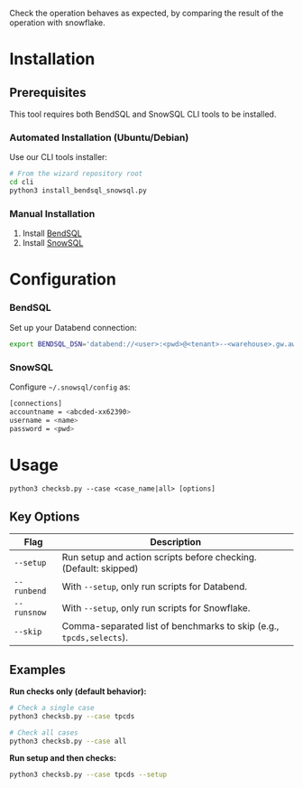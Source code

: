 
Check the operation behaves as expected, by comparing the result of the operation with snowflake.

# Installation

## Prerequisites

This tool requires both BendSQL and SnowSQL CLI tools to be installed.

### Automated Installation (Ubuntu/Debian)

Use our CLI tools installer:

```bash
# From the wizard repository root
cd cli
python3 install_bendsql_snowsql.py
```

### Manual Installation

1. Install [BendSQL](https://docs.databend.com/guides/sql-clients/bendsql/#installing-bendsql)
2. Install [SnowSQL](https://docs.snowflake.com/en/user-guide/snowsql-install-config)

# Configuration

### BendSQL

Set up your Databend connection:

```bash
export BENDSQL_DSN='databend://<user>:<pwd>@<tenant>--<warehouse>.gw.aws-us-east-2.default.databend.com:443'
```

### SnowSQL

Configure `~/.snowsql/config` as:

```bash
[connections]          
accountname = <abcded-xx62390>
username = <name>
password = <pwd>
```

# Usage

`python3 checksb.py --case <case_name|all> [options]`

## Key Options

| Flag          | Description                                                      |
|---------------|------------------------------------------------------------------|
| `--setup`     | Run setup and action scripts before checking. (Default: skipped) |
| `--runbend`   | With `--setup`, only run scripts for Databend.                   |
| `--runsnow`   | With `--setup`, only run scripts for Snowflake.                  |
| `--skip`      | Comma-separated list of benchmarks to skip (e.g., `tpcds,selects`). |

## Examples

**Run checks only (default behavior):**
```bash
# Check a single case
python3 checksb.py --case tpcds

# Check all cases
python3 checksb.py --case all
```

**Run setup and then checks:**
```bash
python3 checksb.py --case tpcds --setup
```
